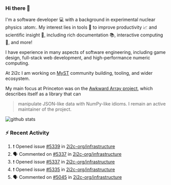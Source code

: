 ### Hi there 👋 

I'm a software developer 💻 with a background in experimental nuclear physics :atom:. My interest lies in tools :wrench: to improve productivity :chart_with_upwards_trend: and scientific insight :telescope:, including rich documentation 📚, interactive computing 🧮, and more! 

I have experience in many aspects of software engineering, including game design, full-stack web development, and high-performance numeric computing. 

At 2i2c I am working on [MyST](https://github.com/jupyter-book/mystmd) community building, tooling, and wider ecosystem. 

My main focus at Princeton was on the [Awkward Array project](awkward-array.org/), which describes itself as a library that can 
> manipulate JSON-like data with NumPy-like idioms. I remain an active maintainer of the project. 

![github stats](https://github-readme-stats.vercel.app/api?username=agoose77&show_icons=true&hide_rank=true&hide_title=true&bg_color=30,e76445,904e95&text_color=efe3ec&icon_color=efe3ec)
<!--
**agoose77/agoose77** is a ✨ _special_ ✨ repository because its `README.md` (this file) appears on your GitHub profile.

Here are some ideas to get you started:

- 🔭 I’m currently working on ...
- 🌱 I’m currently learning ...
- 👯 I’m looking to collaborate on ...
- 🤔 I’m looking for help with ...
- 💬 Ask me about ...
- 📫 How to reach me: ...
- 😄 Pronouns: ...
- ⚡ Fun fact: ...
-->

### :zap: Recent Activity

<!--START_SECTION:activity-->
1. ❗ Opened issue [#5339](https://github.com/2i2c-org/infrastructure/issues/5339) in [2i2c-org/infrastructure](https://github.com/2i2c-org/infrastructure)
2. 🗣 Commented on [#5337](https://github.com/2i2c-org/infrastructure/issues/5337#issuecomment-2575399733) in [2i2c-org/infrastructure](https://github.com/2i2c-org/infrastructure)
3. ❗ Opened issue [#5337](https://github.com/2i2c-org/infrastructure/issues/5337) in [2i2c-org/infrastructure](https://github.com/2i2c-org/infrastructure)
4. ❗ Opened issue [#5335](https://github.com/2i2c-org/infrastructure/issues/5335) in [2i2c-org/infrastructure](https://github.com/2i2c-org/infrastructure)
5. 🗣 Commented on [#5045](https://github.com/2i2c-org/infrastructure/issues/5045#issuecomment-2575106430) in [2i2c-org/infrastructure](https://github.com/2i2c-org/infrastructure)
<!--END_SECTION:activity-->
